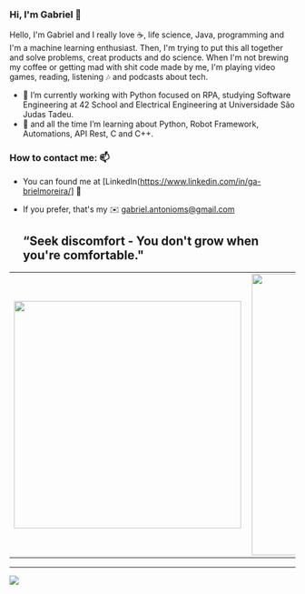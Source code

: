 ### Hi, I'm Gabriel 👋

Hello, I'm Gabriel and I really love ☕, life science, Java, programming and I'm a machine learning enthusiast. Then, I'm trying to put this all together and solve problems, creat products and do science. When I'm not brewing my coffee or getting mad with shit code made by me, I'm playing video games, reading, listening 🎶 and podcasts about tech.

- 🔭 I’m currently working with Python focused on RPA, studying Software Engineering at 42 School and Electrical Engineering at Universidade São Judas Tadeu. 
- 🌱 and all the time I’m learning about Python, Robot Framework, Automations, API Rest, C and C++.

### How to contact me: 📫
- You can found me at [LinkedIn(https://www.linkedin.com/in/ga-brielmoreira/] 📱

- If you prefer, that's my ✉️ gabriel.antonioms@gmail.com

    <h2>“Seek discomfort - You don't grow when you're comfortable."</h2>

<center>
<table>
    <tr>
        <td><img width="400px" align="left" src="https://github-readme-stats.vercel.app/api/top-langs/?username=gabrieimoreira&hide=html&layout=compact&theme=buefy" /></td>
        <td><img width="495px" align="left" src="https://github-readme-stats.vercel.app/api?username=gabrieimoreira&theme=buefy"/></td>
    </tr>   
</table>
</center>  

---

![](https://komarev.com/ghpvc/?username=gams99&color=blue&style=flat)
